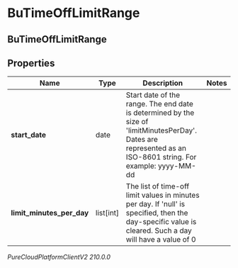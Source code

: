 # BuTimeOffLimitRange

## BuTimeOffLimitRange

## Properties

|Name | Type | Description | Notes|
|------------ | ------------- | ------------- | -------------|
| **start_date** | date | Start date of the range. The end date is determined by the size of &#39;limitMinutesPerDay&#39;. Dates are represented as an ISO-8601 string. For example: yyyy-MM-dd | |
| **limit_minutes_per_day** | list[int] | The list of time-off limit values in minutes per day. If &#39;null&#39; is specified, then the day-specific value is cleared. Such a day will have a value of 0 | |



_PureCloudPlatformClientV2 210.0.0_
